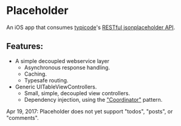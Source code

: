# Placeholder
An iOS app that consumes [typicode](https://twitter.com/typicode)'s [RESTful jsonplaceholder API](http://jsonplaceholder.typicode.com). 

## Features:
- A simple decoupled webservice layer
  - Asynchronous response handling.
  - Caching.
  - Typesafe routing.
- Generic UITableViewControllers.
  - Small, simple, decoupled view controllers.
  - Dependency injection, using the ["Coordinator"](http://khanlou.com/2015/10/coordinators-redux/) pattern.
  
Apr 19, 2017: Placeholder does not yet support "todos", "posts", or "comments".

